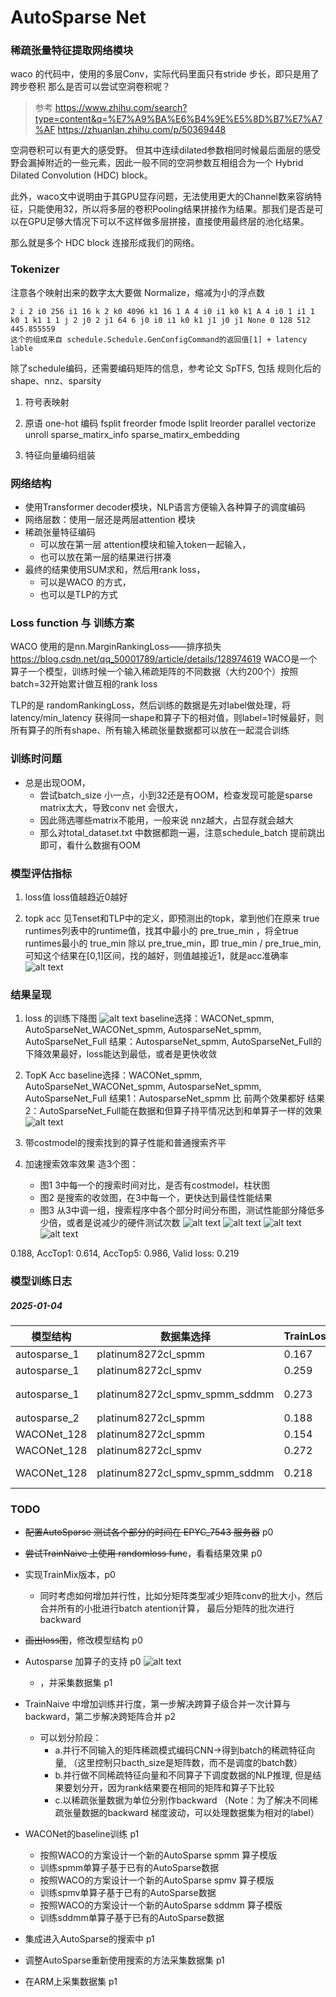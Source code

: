# AutoSparse Net

### 稀疏张量特征提取网络模块
waco 的代码中，使用的多层Conv，实际代码里面只有stride 步长，即只是用了跨步卷积
那么是否可以尝试空洞卷积呢？
> 参考
> https://www.zhihu.com/search?type=content&q=%E7%A9%BA%E6%B4%9E%E5%8D%B7%E7%A7%AF
> https://zhuanlan.zhihu.com/p/50369448

空洞卷积可以有更大的感受野。
但其中连续dilated参数相同时候最后面层的感受野会漏掉附近的一些元素，因此一般不同的空洞参数互相组合为一个 Hybrid Dilated Convolution (HDC) block。

此外，waco文中说明由于其GPU显存问题，无法使用更大的Channel数来容纳特征，只能使用32，所以将多层的卷积Pooling结果拼接作为结果。那我们是否是可以在GPU足够大情况下可以不这样做多层拼接，直接使用最终层的池化结果。

那么就是多个 HDC block 连接形成我们的网络。



### Tokenizer
注意各个映射出来的数字太大要做 Normalize，缩减为小的浮点数

```
2 i 2 i0 256 i1 16 k 2 k0 4096 k1 16 1 A 4 i0 i1 k0 k1 A 4 i0 1 i1 1 k0 1 k1 1 1 j 2 j0 2 j1 64 6 j0 i0 i1 k0 k1 j1 j0 j1 None 0 128 512 445.855559
这个的组成来自 schedule.Schedule.GenConfigCommand的返回值[1] + latency lable
```
除了schedule编码，还需要编码矩阵的信息，参考论文 SpTFS, 包括 规则化后的 shape、nnz、sparsity

1. 符号表映射

2. 原语 one-hot 编码
fsplit freorder fmode lsplit lreorder parallel vectorize unroll sparse_matirx_info sparse_matirx_embedding
3. 特征向量编码组装

### 网络结构
- 使用Transformer decoder模块，NLP语言方便输入各种算子的调度编码
- 网络层数：使用一层还是两层attention 模块
- 稀疏张量特征编码
    - 可以放在第一层 attention模块和输入token一起输入，
    - 也可以放在第一层的结果进行拼凑
- 最终的结果使用SUM求和，然后用rank loss，
    - 可以是WACO 的方式，
    - 也可以是TLP的方式


### Loss function 与 训练方案
WACO 使用的是nn.MarginRankingLoss——排序损失 https://blog.csdn.net/qq_50001789/article/details/128974619
WACO是一个算子一个模型，训练时候一个输入稀疏矩阵的不同数据（大约200个）按照batch=32开始累计做互相的rank loss

TLP的是 randomRankingLoss，然后训练的数据是先对label做处理，将 latency/min_latency 获得同一shape和算子下的相对值，则label=1时候最好，则所有算子的所有shape、所有输入稀疏张量数据都可以放在一起混合训练

### 训练时问题
- 总是出现OOM，
    - 尝试batch_size 小一点，小到32还是有OOM，检查发现可能是sparse matrix太大，导致conv net 会很大，
    - 因此筛选哪些matrix不能用，一般来说 nnz越大，占显存就会越大
    - 那么对total_dataset.txt 中数据都跑一遍，注意schedule_batch 提前跳出即可，看什么数据有OOM


### 模型评估指标
1. loss值
loss值越趋近0越好

2. topk acc
见Tenset和TLP中的定义，即预测出的topk，拿到他们在原来 true runtimes列表中的runtime值，找其中最小的 pre_true_min ，将全true runtimes最小的 true_min 除以 pre_true_min，即  true_min / pre_true_min, 可知这个结果在[0,1]区间，找的越好，则值越接近1，就是acc准确率
![alt text](image-3.png)


### 结果呈现

1. loss 的训练下降图
    ![alt text](image-5.png)
    baseline选择：WACONet_spmm, AutoSparseNet_WACONet_spmm, AutosparseNet_spmm, AutoSparseNet_Full
    结果：AutosparseNet_spmm, AutoSparseNet_Full的下降效果最好，loss能达到最低，或者是更快收敛
2. TopK Acc
    baseline选择：WACONet_spmm, AutoSparseNet_WACONet_spmm, AutosparseNet_spmm, AutoSparseNet_Full
    结果1：AutosparseNet_spmm 比 前两个效果都好
    结果2：AutoSparseNet_Full能在数据和但算子持平情况达到和单算子一样的效果
    ![alt text](image-2.png)

3. 带costmodel的搜索找到的算子性能和普通搜索齐平

4. 加速搜索效率效果
    造3个图：
    - 图1 3中每一个的搜索时间对比，是否有costmodel，柱状图
    - 图2 是搜索的收敛图，在3中每一个，更快达到最佳性能结果
    - 图3 从3中调一组，搜索程序中各个部分时间分布图，测试性能部分降低多少倍，或者是说减少的硬件测试次数
    ![alt text](image-4.png)
    ![alt text](image-7.png)
    ![alt text](image.png)
    ![alt text](image-6.png)
    

0.188, AccTop1: 0.614, AccTop5: 0.986, Valid loss: 0.219
### 模型训练日志
##### 2025-01-04
| 模型结构 | 数据集选择 | TrainLoss | ValLoss | Top1Acc | Top5Acc | 备注 | 模型日志 |
| --- | --- | --- | --- | --- | --- | --- | --- |
| autosparse_1 | platinum8272cl_spmm | 0.167 | 0.226 | 0.572 | 0.989 | 75epoch | cost_model_train__0_1xeon_platinum8272cl_spmm_2025-01-04.txt |
| autosparse_1 | platinum8272cl_spmv | 0.259 | 0.284 | 0.284 | 0.890 | 75epoch | cost_model_train__0_1xeon_platinum8272cl_spmv_2025-01-04.txt |
| autosparse_1 | platinum8272cl_spmv_spmm_sddmm | 0.273 | 0.283 | 0.695 | 0.987 | 只跑到了52epoch | cost_model_train__0_1xeon_platinum8272cl_spmv_xeon_platinum8272cl_spmm_xeon_platinum8272cl_sddmm_2025-01-04.txt |
| autosparse_2 | platinum8272cl_spmm | 0.188 | 0.219 | 0.614 | 0.986 | 75epoch | cost_model_train__0_0xeon_platinum8272cl_spmm_2025-01-04.txt |
| WACONet_128 | platinum8272cl_spmm | 0.154 | 0.198 | 0.734 | 0.995 | 75epoch | cost_model_train__1_1xeon_platinum8272cl_spmm_2025-01-04.txt |
| WACONet_128 | platinum8272cl_spmv | 0.272 | 0.290 | 0.256 | 0.872 | 75epoch | cost_model_train__1_1xeon_platinum8272cl_spmv_2025-01-05.log |
| WACONet_128 | platinum8272cl_spmv_spmm_sddmm | 0.218 | 0.249 | 0.668 | 0.982 | 75epoch | cost_model_train__1_1xeon_platinum8272cl_spmv_xeon_platinum8272cl_spmm_xeon_platinum8272cl_sddmm_2025-01-04.txt |



### TODO
- ~~配置AutoSparse 测试各个部分的时间在 EPYC_7543 服务器~~ p0
- ~~尝试TrainNaive 上使用 randomloss func~~，看看结果效果 p0
- 实现TrainMix版本，p0
    - 同时考虑如何增加并行性，比如分矩阵类型减少矩阵conv的批大小，然后合并所有的小批进行batch atention计算， 最后分矩阵的批次进行backward
- ~~画出loss图~~，修改模型结构 p0
- Autosparse 加算子的支持 p0 ![alt text](image-8.png)
    - ，并采集数据集 p1

- TrainNaive 中增加训练并行度，第一步解决跨算子级合并一次计算与backward，第二步解决跨矩阵合并 p2
    - 可以划分阶段：
        - a.并行不同输入的矩阵稀疏模式编码CNN->得到batch的稀疏特征向量, （这里控制只bacth_size是矩阵数，而不是调度的batch数）
        - b.并行做不同稀疏特征向量和不同算子下调度数据的NLP推理, 但是结果要划分开，因为rank结果要在相同的矩阵和算子下比较
        - c.以稀疏张量数据为单位分别作backward （Note：为了解决不同稀疏张量数据的backward 梯度波动，可以处理数据集为相对的label）

- WACONet的baseline训练 p1
    - 按照WACO的方案设计一个新的AutoSparse spmm 算子模版
    - 训练spmm单算子基于已有的AutoSparse数据
    - 按照WACO的方案设计一个新的AutoSparse spmv 算子模版
    - 训练spmv单算子基于已有的AutoSparse数据
    - 按照WACO的方案设计一个新的AutoSparse sddmm 算子模版
    - 训练sddmm单算子基于已有的AutoSparse数据 
- 集成进入AutoSparse的搜索中 p1 

- 调整AutoSparse重新使用搜索的方法采集数据集 p1
- 在ARM上采集数据集 p1